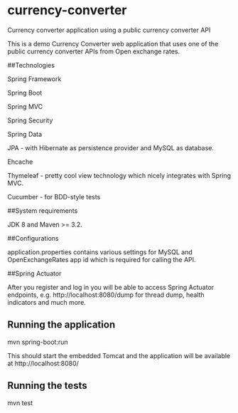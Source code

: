 # currency-converter
Currency converter application using a public currency converter API 

This is a demo Currency Converter web application that uses one of the public currency converter APIs from Open exchange rates.

##Technologies

Spring Framework

Spring Boot 

Spring MVC

Spring Security

Spring Data

JPA - with Hibernate as persistence provider and MySQL as database.

Ehcache 

Thymeleaf - pretty cool view technology which nicely integrates with Spring MVC. 

Cucumber - for BDD-style tests

##System requirements

JDK 8 and Maven >= 3.2.

##Configurations

application.properties contains various settings for MySQL and OpenExchangeRates app id which is required for calling the API. 

##Spring Actuator

After you register and log in you will be able to access Spring Actuator endpoints, e.g. http://localhost:8080/dump for thread dump, health indicators and much more.

## Running the application

mvn spring-boot:run

This should start the embedded Tomcat and the application will be available at http://localhost:8080/

## Running the tests

mvn test

